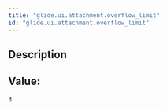 ```yaml
---
title: "glide.ui.attachment.overflow_limit"
id: "glide.ui.attachment.overflow_limit"
---
```

## Description



## Value: 
```
3
```